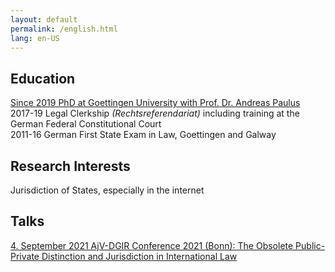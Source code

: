 ```yaml
---
layout: default
permalink: /english.html
lang: en-US
---
```

## Education
[Since 2019 PhD at Goettingen University with Prof. Dr. Andreas Paulus](https://www.uni-goettingen.de/en/428949.html)  
2017-19 Legal Clerkship <i>(Rechtsreferendariat)</i> including training at the German Federal Constitutional Court  
2011-16 German First State Exam in Law, Goettingen and Galway

## Research Interests  
Jurisdiction of States, especially in the internet

## Talks
[4. September 2021 AjV-DGIR Conference 2021 (Bonn): The Obsolete Public-Private Distinction and Jurisdiction in International Law](https://twitter.com/AjVGermany/status/1376503351421067269)
